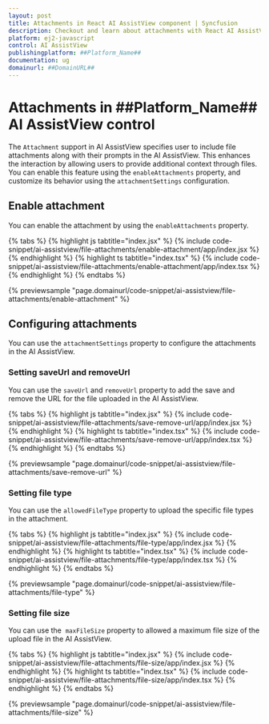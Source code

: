 ```yaml
---
layout: post
title: Attachments in React AI AssistView component | Syncfusion
description: Checkout and learn about attachments with React AI AssistView component of Syncfusion Essential JS 2 and more details.
platform: ej2-javascript
control: AI AssistView 
publishingplatform: ##Platform_Name##
documentation: ug
domainurl: ##DomainURL##
---
```


# Attachments in ##Platform_Name## AI AssistView control

The `Attachment` support in AI AssistView specifies user to include file attachments along with their prompts in the AI AssistView. This enhances the interaction by allowing users to provide additional context through files. You can enable this feature using the `enableAttachments` property, and customize its behavior using the `attachmentSettings` configuration.

## Enable attachment

You can enable the attachment by using the `enableAttachments` property.

{% tabs %}
{% highlight js tabtitle="index.jsx" %}
{% include code-snippet/ai-assistview/file-attachments/enable-attachment/app/index.jsx %}
{% endhighlight %}
{% highlight ts tabtitle="index.tsx" %}
{% include code-snippet/ai-assistview/file-attachments/enable-attachment/app/index.tsx %}
{% endhighlight %}
{% endtabs %}
       
{% previewsample "page.domainurl/code-snippet/ai-assistview/file-attachments/enable-attachment" %}

## Configuring attachments

You can use the `attachmentSettings` property to configure the attachments in the AI AssistView.

### Setting saveUrl and removeUrl

You can use the `saveUrl` and `removeUrl` property to add the save and remove the URL for the file uploaded in the AI AssistView.

{% tabs %}
{% highlight js tabtitle="index.jsx" %}
{% include code-snippet/ai-assistview/file-attachments/save-remove-url/app/index.jsx %}
{% endhighlight %}
{% highlight ts tabtitle="index.tsx" %}
{% include code-snippet/ai-assistview/file-attachments/save-remove-url/app/index.tsx %}
{% endhighlight %}
{% endtabs %}
        
{% previewsample "page.domainurl/code-snippet/ai-assistview/file-attachments/save-remove-url" %}

### Setting file type

You can use the `allowedFileType` property to upload the specific file types in the attachment.

{% tabs %}
{% highlight js tabtitle="index.jsx" %}
{% include code-snippet/ai-assistview/file-attachments/file-type/app/index.jsx %}
{% endhighlight %}
{% highlight ts tabtitle="index.tsx" %}
{% include code-snippet/ai-assistview/file-attachments/file-type/app/index.tsx %}
{% endhighlight %}
{% endtabs %}
        
{% previewsample "page.domainurl/code-snippet/ai-assistview/file-attachments/file-type" %}

### Setting file size

You can use the  `maxFileSize` property to allowed a maximum file size of the upload file in the AI AssistView.

{% tabs %}
{% highlight js tabtitle="index.jsx" %}
{% include code-snippet/ai-assistview/file-attachments/file-size/app/index.jsx %}
{% endhighlight %}
{% highlight ts tabtitle="index.tsx" %}
{% include code-snippet/ai-assistview/file-attachments/file-size/app/index.tsx %}
{% endhighlight %}
{% endtabs %}
        
{% previewsample "page.domainurl/code-snippet/ai-assistview/file-attachments/file-size" %}
